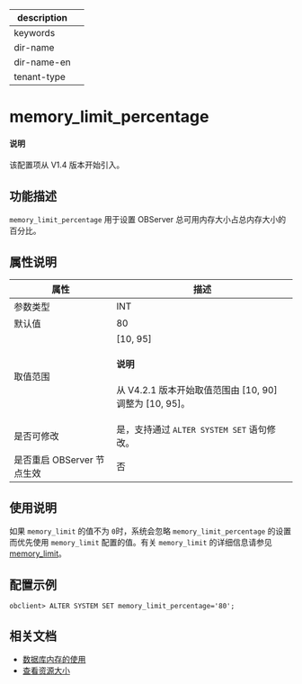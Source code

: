 |description||
|---|---|
|keywords||
|dir-name||
|dir-name-en||
|tenant-type||

# memory_limit_percentage

<main id="notice" type='explain'>
  <h4>说明</h4>
  <p>该配置项从 V1.4 版本开始引入。</p>
</main>

## 功能描述

`memory_limit_percentage` 用于设置 OBServer 总可用内存大小占总内存大小的百分比。

## 属性说明

|      **属性**      |   **描述**   |
|------------------|------------|
| 参数类型             | INT         |
| 默认值              | 80         |
| 取值范围             | [10, 95] <main id="notice" type='explain'><h4>说明</h4><p>从 V4.2.1 版本开始取值范围由 [10, 90] 调整为 [10, 95]。</p></main>|
| 是否可修改  | 是，支持通过 `ALTER SYSTEM SET` 语句修改。|
| 是否重启 OBServer 节点生效 | 否          |

## 使用说明

如果 `memory_limit` 的值不为 `0`时，系统会忽略 `memory_limit_percentage` 的设置而优先使用 `memory_limit` 配置的值。有关 `memory_limit` 的详细信息请参见 [memory_limit](13600.memory_limit.md)。

## 配置示例

```shell
obclient> ALTER SYSTEM SET memory_limit_percentage='80';
```

## 相关文档

* [数据库内存的使用](../../../../700.reference/200.system-management/700.memory-management/300.maximum-database-memory.md)
* [查看资源大小](../../../../400.deploy/500.deploy-oceanbase-database-community-edition/200.local-deployment/200.environment-and-configuration-checks/100.view-resources-optional.md)
